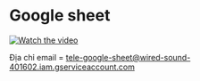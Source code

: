 # Google sheet
[![Watch the video](https://img.youtube.com/vi/PFJNJQCU_lo/maxresdefault.jpg)](https://www.youtube.com/watch?v=PFJNJQCU_lo)

Địa chỉ email = tele-google-sheet@wired-sound-401602.iam.gserviceaccount.com